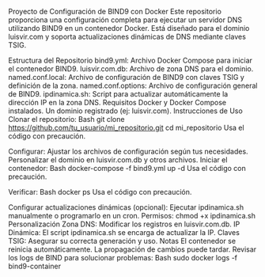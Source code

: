 Proyecto de Configuración de BIND9 con Docker
Este repositorio proporciona una configuración completa para ejecutar un servidor DNS utilizando BIND9 en un contenedor Docker. Está diseñado para el dominio luisvir.com y soporta actualizaciones dinámicas de DNS mediante claves TSIG.

Estructura del Repositorio
bind9.yml: Archivo Docker Compose para iniciar el contenedor BIND9.
luisvir.com.db: Archivo de zona DNS para el dominio.
named.conf.local: Archivo de configuración de BIND9 con claves TSIG y definición de la zona.
named.conf.options: Archivo de configuración general de BIND9.
ipdinamica.sh: Script para actualizar automáticamente la dirección IP en la zona DNS.
Requisitos
Docker y Docker Compose instalados.
Un dominio registrado (ej: luisvir.com).
Instrucciones de Uso
Clonar el repositorio:
Bash
git clone https://github.com/tu_usuario/mi_repositorio.git
cd mi_repositorio
Usa el código con precaución.

Configurar:
Ajustar los archivos de configuración según tus necesidades.
Personalizar el dominio en luisvir.com.db y otros archivos.
Iniciar el contenedor:
Bash
docker-compose -f bind9.yml up -d
Usa el código con precaución.

Verificar:
Bash
docker ps
Usa el código con precaución.

Configurar actualizaciones dinámicas (opcional):
Ejecutar ipdinamica.sh manualmente o programarlo en un cron.
Permisos: chmod +x ipdinamica.sh
Personalización
Zona DNS: Modificar los registros en luisvir.com.db.
IP Dinámica: El script ipdinamica.sh se encarga de actualizar la IP.
Claves TSIG: Asegurar su correcta generación y uso.
Notas
El contenedor se reinicia automáticamente.
La propagación de cambios puede tardar.
Revisar los logs de BIND para solucionar problemas:
Bash
sudo docker logs -f bind9-container
